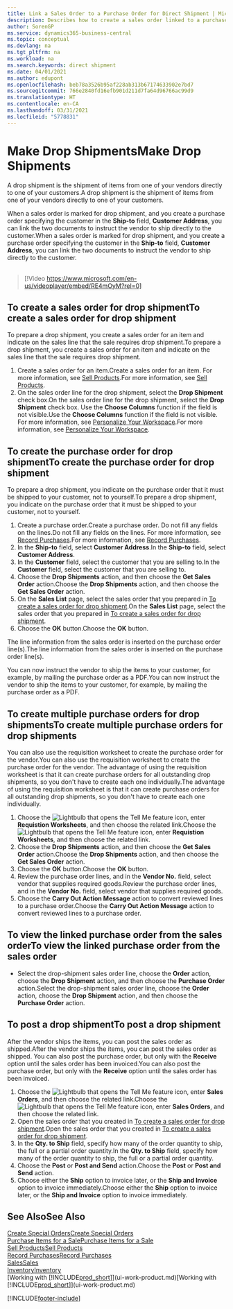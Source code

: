 ```yaml
---
title: Link a Sales Order to a Purchase Order for Direct Shipment | Microsoft Docs
description: Describes how to create a sales order linked to a purchase order to enable shipment directly from the vendor to the customer.
author: SorenGP
ms.service: dynamics365-business-central
ms.topic: conceptual
ms.devlang: na
ms.tgt_pltfrm: na
ms.workload: na
ms.search.keywords: direct shipment
ms.date: 04/01/2021
ms.author: edupont
ms.openlocfilehash: beb78a3526b95af228ab313b67174633902e7bd7
ms.sourcegitcommit: 766e2840fd16efb901d211d7fa64d96766ac99d9
ms.translationtype: HT
ms.contentlocale: en-CA
ms.lasthandoff: 03/31/2021
ms.locfileid: "5778831"
---
```

# <a name="make-drop-shipments"></a><span data-ttu-id="24c9f-103">Make Drop Shipments</span><span class="sxs-lookup"><span data-stu-id="24c9f-103">Make Drop Shipments</span></span>

<span data-ttu-id="24c9f-104">A drop shipment is the shipment of items from one of your vendors directly to one of your customers.</span><span class="sxs-lookup"><span data-stu-id="24c9f-104">A drop shipment is the shipment of items from one of your vendors directly to one of your customers.</span></span>

<span data-ttu-id="24c9f-105">When a sales order is marked for drop shipment, and you create a purchase order specifying the customer in the **Ship-to** field, **Customer Address**, you can link the two documents to instruct the vendor to ship directly to the customer.</span><span class="sxs-lookup"><span data-stu-id="24c9f-105">When a sales order is marked for drop shipment, and you create a purchase order specifying the customer in the **Ship-to** field, **Customer Address**, you can link the two documents to instruct the vendor to ship directly to the customer.</span></span>
<br><br>  
  
> [!Video https://www.microsoft.com/en-us/videoplayer/embed/RE4mOyM?rel=0]

## <a name="to-create-a-sales-order-for-drop-shipment"></a><span data-ttu-id="24c9f-106">To create a sales order for drop shipment</span><span class="sxs-lookup"><span data-stu-id="24c9f-106">To create a sales order for drop shipment</span></span>

<span data-ttu-id="24c9f-107">To prepare a drop shipment, you create a sales order for an item and indicate on the sales line that the sale requires drop shipment.</span><span class="sxs-lookup"><span data-stu-id="24c9f-107">To prepare a drop shipment, you create a sales order for an item and indicate on the sales line that the sale requires drop shipment.</span></span>

1. <span data-ttu-id="24c9f-108">Create a sales order for an item.</span><span class="sxs-lookup"><span data-stu-id="24c9f-108">Create a sales order for an item.</span></span> <span data-ttu-id="24c9f-109">For more information, see [Sell Products](sales-how-sell-products.md).</span><span class="sxs-lookup"><span data-stu-id="24c9f-109">For more information, see [Sell Products](sales-how-sell-products.md).</span></span>
2. <span data-ttu-id="24c9f-110">On the sales order line for the drop shipment, select the **Drop Shipment** check box.</span><span class="sxs-lookup"><span data-stu-id="24c9f-110">On the sales order line for the drop shipment, select the **Drop Shipment** check box.</span></span> <span data-ttu-id="24c9f-111">Use the **Choose Columns** function if the field is not visible.</span><span class="sxs-lookup"><span data-stu-id="24c9f-111">Use the **Choose Columns** function if the field is not visible.</span></span> <span data-ttu-id="24c9f-112">For more information, see [Personalize Your Workspace](ui-personalization-user.md).</span><span class="sxs-lookup"><span data-stu-id="24c9f-112">For more information, see [Personalize Your Workspace](ui-personalization-user.md).</span></span>

## <a name="to-create-the-purchase-order-for-drop-shipment"></a><span data-ttu-id="24c9f-113">To create the purchase order for drop shipment</span><span class="sxs-lookup"><span data-stu-id="24c9f-113">To create the purchase order for drop shipment</span></span>

<span data-ttu-id="24c9f-114">To prepare a drop shipment, you indicate on the purchase order that it must be shipped to your customer, not to yourself.</span><span class="sxs-lookup"><span data-stu-id="24c9f-114">To prepare a drop shipment, you indicate on the purchase order that it must be shipped to your customer, not to yourself.</span></span>

1. <span data-ttu-id="24c9f-115">Create a purchase order.</span><span class="sxs-lookup"><span data-stu-id="24c9f-115">Create a purchase order.</span></span> <span data-ttu-id="24c9f-116">Do not fill any fields on the lines.</span><span class="sxs-lookup"><span data-stu-id="24c9f-116">Do not fill any fields on the lines.</span></span> <span data-ttu-id="24c9f-117">For more information, see [Record Purchases](purchasing-how-record-purchases.md).</span><span class="sxs-lookup"><span data-stu-id="24c9f-117">For more information, see [Record Purchases](purchasing-how-record-purchases.md).</span></span>
2. <span data-ttu-id="24c9f-118">In the **Ship-to** field, select **Customer Address**.</span><span class="sxs-lookup"><span data-stu-id="24c9f-118">In the **Ship-to** field, select **Customer Address**.</span></span>
3. <span data-ttu-id="24c9f-119">In the **Customer** field, select the customer that you are selling to.</span><span class="sxs-lookup"><span data-stu-id="24c9f-119">In the **Customer** field, select the customer that you are selling to.</span></span>
4. <span data-ttu-id="24c9f-120">Choose the **Drop Shipments** action, and then choose the **Get Sales Order** action.</span><span class="sxs-lookup"><span data-stu-id="24c9f-120">Choose the **Drop Shipments** action, and then choose the **Get Sales Order** action.</span></span>
5. <span data-ttu-id="24c9f-121">On the **Sales List** page, select the sales order that you prepared in [To create a sales order for drop shipment](sales-how-drop-shipment.md#to-create-a-sales-order-for-drop-shipment).</span><span class="sxs-lookup"><span data-stu-id="24c9f-121">On the **Sales List** page, select the sales order that you prepared in [To create a sales order for drop shipment](sales-how-drop-shipment.md#to-create-a-sales-order-for-drop-shipment).</span></span>
6. <span data-ttu-id="24c9f-122">Choose the **OK** button.</span><span class="sxs-lookup"><span data-stu-id="24c9f-122">Choose the **OK** button.</span></span>

<span data-ttu-id="24c9f-123">The line information from the sales order is inserted on the purchase order line(s).</span><span class="sxs-lookup"><span data-stu-id="24c9f-123">The line information from the sales order is inserted on the purchase order line(s).</span></span>

<span data-ttu-id="24c9f-124">You can now instruct the vendor to ship the items to your customer, for example, by mailing the purchase order as a PDF.</span><span class="sxs-lookup"><span data-stu-id="24c9f-124">You can now instruct the vendor to ship the items to your customer, for example, by mailing the purchase order as a PDF.</span></span>     

## <a name="to-create-multiple-purchase-orders-for-drop-shipments"></a><span data-ttu-id="24c9f-125">To create multiple purchase orders for drop shipments</span><span class="sxs-lookup"><span data-stu-id="24c9f-125">To create multiple purchase orders for drop shipments</span></span>

<span data-ttu-id="24c9f-126">You can also use the requisition worksheet to create the purchase order for the vendor.</span><span class="sxs-lookup"><span data-stu-id="24c9f-126">You can also use the requisition worksheet to create the purchase order for the vendor.</span></span> <span data-ttu-id="24c9f-127">The advantage of using the requisition worksheet is that it can create purchase orders for all outstanding drop shipments, so you don't have to create each one individually.</span><span class="sxs-lookup"><span data-stu-id="24c9f-127">The advantage of using the requisition worksheet is that it can create purchase orders for all outstanding drop shipments, so you don't have to create each one individually.</span></span>

1. <span data-ttu-id="24c9f-128">Choose the ![Lightbulb that opens the Tell Me feature](media/ui-search/search_small.png "Tell me what you want to do") icon, enter **Requistion Worksheets**, and then choose the related link.</span><span class="sxs-lookup"><span data-stu-id="24c9f-128">Choose the ![Lightbulb that opens the Tell Me feature](media/ui-search/search_small.png "Tell me what you want to do") icon, enter **Requistion Worksheets**, and then choose the related link.</span></span>
2. <span data-ttu-id="24c9f-129">Choose the **Drop Shipments** action, and then choose the **Get Sales Order** action.</span><span class="sxs-lookup"><span data-stu-id="24c9f-129">Choose the **Drop Shipments** action, and then choose the **Get Sales Order** action.</span></span>
3. <span data-ttu-id="24c9f-130">Choose the **OK** button.</span><span class="sxs-lookup"><span data-stu-id="24c9f-130">Choose the **OK** button.</span></span>
4. <span data-ttu-id="24c9f-131">Review the purchase order lines, and in the **Vendor No.** field, select vendor that supplies required goods.</span><span class="sxs-lookup"><span data-stu-id="24c9f-131">Review the purchase order lines, and in the **Vendor No.** field, select vendor that supplies required goods.</span></span> 
5. <span data-ttu-id="24c9f-132">Choose the **Carry Out Action Message** action to convert reviewed lines to a purchase order.</span><span class="sxs-lookup"><span data-stu-id="24c9f-132">Choose the **Carry Out Action Message** action to convert reviewed lines to a purchase order.</span></span>

## <a name="to-view-the-linked-purchase-order-from-the-sales-order"></a><span data-ttu-id="24c9f-133">To view the linked purchase order from the sales order</span><span class="sxs-lookup"><span data-stu-id="24c9f-133">To view the linked purchase order from the sales order</span></span>

* <span data-ttu-id="24c9f-134">Select the drop-shipment sales order line, choose the **Order** action, choose the **Drop Shipment** action, and then choose the **Purchase Order** action.</span><span class="sxs-lookup"><span data-stu-id="24c9f-134">Select the drop-shipment sales order line, choose the **Order** action, choose the **Drop Shipment** action, and then choose the **Purchase Order** action.</span></span>

## <a name="to-post-a-drop-shipment"></a><span data-ttu-id="24c9f-135">To post a drop shipment</span><span class="sxs-lookup"><span data-stu-id="24c9f-135">To post a drop shipment</span></span>

<span data-ttu-id="24c9f-136">After the vendor ships the items, you can post the sales order as shipped.</span><span class="sxs-lookup"><span data-stu-id="24c9f-136">After the vendor ships the items, you can post the sales order as shipped.</span></span> <span data-ttu-id="24c9f-137">You can also post the purchase order, but only with the **Receive** option until the sales order has been invoiced.</span><span class="sxs-lookup"><span data-stu-id="24c9f-137">You can also post the purchase order, but only with the **Receive** option until the sales order has been invoiced.</span></span>

1. <span data-ttu-id="24c9f-138">Choose the ![Lightbulb that opens the Tell Me feature](media/ui-search/search_small.png "Tell me what you want to do") icon, enter **Sales Orders**, and then choose the related link.</span><span class="sxs-lookup"><span data-stu-id="24c9f-138">Choose the ![Lightbulb that opens the Tell Me feature](media/ui-search/search_small.png "Tell me what you want to do") icon, enter **Sales Orders**, and then choose the related link.</span></span>
2. <span data-ttu-id="24c9f-139">Open the sales order that you created in [To create a sales order for drop shipment](#to-create-a-sales-order-for-drop-shipment).</span><span class="sxs-lookup"><span data-stu-id="24c9f-139">Open the sales order that you created in [To create a sales order for drop shipment](#to-create-a-sales-order-for-drop-shipment).</span></span>
3. <span data-ttu-id="24c9f-140">In the **Qty. to Ship** field, specify how many of the order quantity to ship, the full or a partial order quantity.</span><span class="sxs-lookup"><span data-stu-id="24c9f-140">In the **Qty. to Ship** field, specify how many of the order quantity to ship, the full or a partial order quantity.</span></span>
4. <span data-ttu-id="24c9f-141">Choose the **Post** or **Post and Send** action.</span><span class="sxs-lookup"><span data-stu-id="24c9f-141">Choose the **Post** or **Post and Send** action.</span></span>
5. <span data-ttu-id="24c9f-142">Choose either the **Ship** option to invoice later, or the **Ship and Invoice** option to invoice immediately.</span><span class="sxs-lookup"><span data-stu-id="24c9f-142">Choose either the **Ship** option to invoice later, or the **Ship and Invoice** option to invoice immediately.</span></span>

## <a name="see-also"></a><span data-ttu-id="24c9f-143">See Also</span><span class="sxs-lookup"><span data-stu-id="24c9f-143">See Also</span></span>

[<span data-ttu-id="24c9f-144">Create Special Orders</span><span class="sxs-lookup"><span data-stu-id="24c9f-144">Create Special Orders</span></span>](sales-how-to-create-special-orders.md)  
[<span data-ttu-id="24c9f-145">Purchase Items for a Sale</span><span class="sxs-lookup"><span data-stu-id="24c9f-145">Purchase Items for a Sale</span></span>](purchasing-how-purchase-products-sale.md)  
[<span data-ttu-id="24c9f-146">Sell Products</span><span class="sxs-lookup"><span data-stu-id="24c9f-146">Sell Products</span></span>](sales-how-sell-products.md)  
[<span data-ttu-id="24c9f-147">Record Purchases</span><span class="sxs-lookup"><span data-stu-id="24c9f-147">Record Purchases</span></span>](purchasing-how-record-purchases.md)  
[<span data-ttu-id="24c9f-148">Sales</span><span class="sxs-lookup"><span data-stu-id="24c9f-148">Sales</span></span>](sales-manage-sales.md)  
[<span data-ttu-id="24c9f-149">Inventory</span><span class="sxs-lookup"><span data-stu-id="24c9f-149">Inventory</span></span>](inventory-manage-inventory.md)  
<span data-ttu-id="24c9f-150">[Working with [!INCLUDE[prod_short](includes/prod_short.md)]](ui-work-product.md)</span><span class="sxs-lookup"><span data-stu-id="24c9f-150">[Working with [!INCLUDE[prod_short](includes/prod_short.md)]](ui-work-product.md)</span></span>


[!INCLUDE[footer-include](includes/footer-banner.md)]